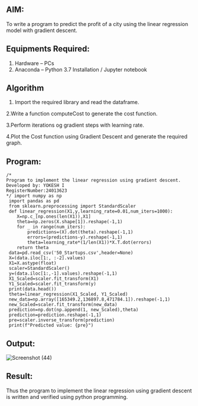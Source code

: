 

## AIM:
To write a program to predict the profit of a city using the linear regression model with gradient descent.

## Equipments Required:
1. Hardware – PCs
2. Anaconda – Python 3.7 Installation / Jupyter notebook

## Algorithm
1. Import the required library and read the dataframe.

2.Write a function computeCost to generate the cost function.

3.Perform iterations og gradient steps with learning rate.

4.Plot the Cost function using Gradient Descent and generate the required graph. 

## Program:
```
/*
Program to implement the linear regression using gradient descent.
Developed by: YOKESH I
RegisterNumber:24013623
*/ import numpy as np
 import pandas as pd
 from sklearn.preprocessing import StandardScaler
 def linear_regression(X1,y,learning_rate=0.01,num_iters=1000):
    X=np.c_[np.ones(len(X1)),X1]
    theta=np.zeros(X.shape[1]).reshape(-1,1)
    for _ in range(num_iters):
        predictions=(X).dot(theta).reshape(-1,1)
        errors=(predictions-y).reshape(-1,1)
        theta=learning_rate*(1/len(X1))*X.T.dot(errors)
    return theta
 data=pd.read_csv('50_Startups.csv',header=None)
 X=(data.iloc[1:, :-2].values)
 X1=X.astype(float)
 scaler=StandardScaler()
 y=(data.iloc[1:,-1].values).reshape(-1,1)
 X1_Scaled=scaler.fit_transform(X1)
 Y1_Scaled=scaler.fit_transform(y)
 print(data.head())
 theta=linear_regression(X1_Scaled, Y1_Scaled)
 new_data=np.array([165349.2,136897.8,471784.1]).reshape(-1,1)
 new_Scaled=scaler.fit_transform(new_data)
 prediction=np.dot(np.append(1, new_Scaled),theta)
 prediction=prediction.reshape(-1,1)
 pre=scaler.inverse_transform(prediction)
 print(f"Predicted value: {pre}")
```

## Output:

![Screenshot (44)](https://github.com/user-attachments/assets/757c4adb-fc63-496a-84fd-06098f20578c)



## Result:
Thus the program to implement the linear regression using gradient descent is written and verified using python programming.
